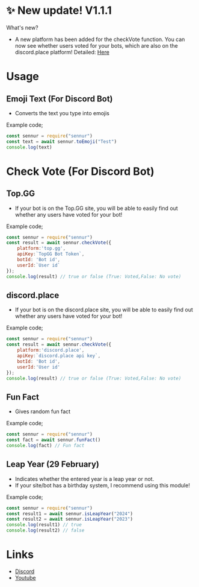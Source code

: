 # ✨️ New update! V1.1.1
What's new?
* A new platform has been added for the checkVote function. You can now see whether users voted for your bots, which are also on the discord.place platform!
Detailed: [Here](https://github.com/sshukurzade/sennurJS/edit/main/README.md#check-vote-for-discord-bot)

# Usage
## Emoji Text (For Discord Bot)
- Converts the text you type into emojis

Example code;
``` js
const sennur = require("sennur")
const text = await sennur.toEmoji("Test")
console.log(text)
``` 
# Check Vote (For Discord Bot)
## Top.GG
- If your bot is on the Top.GG site, you will be able to easily find out whether any users have voted for your bot!

Example code;
``` js
const sennur = require("sennur")
const result = await sennur.checkVote({
    platform:'top.gg',
    apiKey:`TopGG Bot Token`,
    botId: 'Bot id',
    userId:`User id`
});
console.log(result) // true or false (True: Voted,False: No vote)
```
## discord.place
- If your bot is on the discord.place site, you will be able to easily find out whether any users have voted for your bot!

Example code;
``` js
const sennur = require("sennur")
const result = await sennur.checkVote({
    platform:'discord.place',
    apiKey:`discord.place api key`,
    botId: 'Bot id',
    userId:'User id'
});
console.log(result) // true or false (True: Voted,False: No vote)
```

## Fun Fact
- Gives random fun fact

Example code;
```js
const sennur = require("sennur")
const fact = await sennur.funFact()
console.log(fact) // Fun fact
```

## Leap Year (29 February)
- Indicates whether the entered year is a leap year or not.
- If your site/bot has a birthday system, I recommend using this module!

Example code;
``` js
const sennur = require("sennur")
const result1 = await sennur.isLeapYear("2024")
const result2 = await sennur.isLeapYear("2023")
console.log(result1) // true
console.log(result2) // false
```
# Links
- [Discord](https://discord.gg/nTa2qttkUa)
- [Youtube](https://www.youtube.com/channel/UCakcpjCJKKAJ-6B-fzjnVyA)

